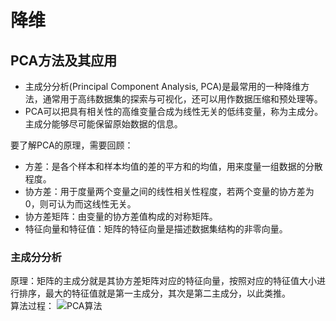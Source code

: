 # 降维
## PCA方法及其应用
- 主成分分析(Principal Component Analysis, PCA)是最常用的一种降维方法，通常用于高纬数据集的探索与可视化，还可以用作数据压缩和预处理等。
- PCA可以把具有相关性的高维变量合成为线性无关的低纬变量，称为主成分。主成分能够尽可能保留原始数据的信息。

要了解PCA的原理，需要回顾：
- 方差：是各个样本和样本均值的差的平方和的均值，用来度量一组数据的分散程度。
- 协方差：用于度量两个变量之间的线性相关性程度，若两个变量的协方差为0，则可认为而这线性无关。
- 协方差矩阵：由变量的协方差值构成的对称矩阵。
- 特征向量和特征值：矩阵的特征向量是描述数据集结构的非零向量。

### 主成分分析
原理：矩阵的主成分就是其协方差矩阵对应的特征向量，按照对应的特征值大小进行排序，最大的特征值就是第一主成分，其次是第二主成分，以此类推。\
算法过程：
![PCA算法](https://img-blog.csdnimg.cn/20191125170454685.png?x-oss-process=image/watermark,type_ZmFuZ3poZW5naGVpdGk,shadow_10,text_aHR0cHM6Ly9ibG9nLmNzZG4ubmV0L1lZSkpoYXBweQ==,size_16,color_FFFFFF,t_70)
 